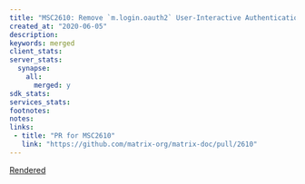 ```yaml
---
title: "MSC2610: Remove `m.login.oauth2` User-Interactive Authentication type from the specification"
created_at: "2020-06-05"
description:
keywords: merged
client_stats:
server_stats:
  synapse:
    all:
      merged: y
sdk_stats:
services_stats:
footnotes:
notes:
links:
 - title: "PR for MSC2610"
   link: "https://github.com/matrix-org/matrix-doc/pull/2610"
---
```

[Rendered](https://github.com/matrix-org/matrix-doc/blob/rav/proposal/remove-oauth2-auth-type/proposals/2610-remove-oauth2-auth-type.md)

